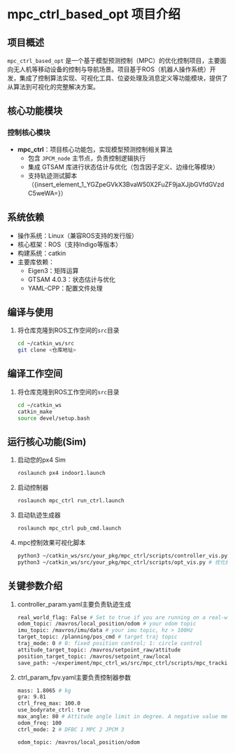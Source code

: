 # mpc_ctrl_based_opt 项目介绍

## 项目概述
`mpc_ctrl_based_opt` 是一个基于模型预测控制（MPC）的优化控制项目，主要面向无人机等移动设备的控制与导航场景。项目基于ROS（机器人操作系统）开发，集成了控制算法实现、可视化工具、位姿处理及消息定义等功能模块，提供了从算法到可视化的完整解决方案。

## 核心功能模块

### 控制核心模块
- **mpc_ctrl**：项目核心功能包，实现模型预测控制相关算法
  - 包含 `JPCM_node` 主节点，负责控制逻辑执行
  - 集成 GTSAM 库进行状态估计与优化（包含因子定义、边缘化等模块）
  - 支持轨迹测试脚本（{insert\_element\_1\_YGZpeGVkX3BvaW50X2FuZF9jaXJjbGVfdGVzdC5weWA=}）

## 系统依赖
- 操作系统：Linux（兼容ROS支持的发行版）
- 核心框架：ROS（支持Indigo等版本）
- 构建系统：catkin
- 主要库依赖：
  - Eigen3：矩阵运算
  - GTSAM 4.0.3：状态估计与优化
  - YAML-CPP：配置文件处理

## 编译与使用
1. 将仓库克隆到ROS工作空间的`src`目录
   ```bash
   cd ~/catkin_ws/src
   git clone <仓库地址>
   
## 编译工作空间
1. 将仓库克隆到ROS工作空间的`src`目录
   ```bash
   cd ~/catkin_ws
   catkin_make
   source devel/setup.bash

## 运行核心功能(Sim)
1. 启动您的px4 Sim
   ```bash
   roslaunch px4 indoor1.launch
2. 启动控制器
   ```bash
   roslaunch mpc_ctrl run_ctrl.launch
3. 启动轨迹生成器
   ```bash
   roslaunch mpc_ctrl pub_cmd.launch
3. mpc控制效果可视化脚本
   ```bash
   python3 ~/catkin_ws/src/your_pkg/mpc_ctrl/scripts/controller_vis.py  # 轨迹跟踪结果分析可视化
   python3 ~/catkin_ws/src/your_pkg/mpc_ctrl/scripts/opt_vis.py # 优化结果分析可视化

## 关键参数介绍
1. controller_param.yaml主要负责轨迹生成
   ```bash
   real_world_flag: False # Set to true if you are running on a real-world drone, false for simulation.
   odom_topic: /mavros/local_position/odom # your odom topic
   imu_topic: /mavros/imu/data # your imu topic, hz > 100Hz
   target_topic: /planning/pos_cmd # target traj topic
   traj_mode: 0 # 0: fixed position control; 1: circle control
   attitude_target_topic: /mavros/setpoint_raw/attitude
   position_target_topic: /mavros/setpoint_raw/local
   save_path: ~/experiment/mpc_ctrl_ws/src/mpc_ctrl/scripts/mpc_tracking_data.csv
2. ctrl_param_fpv.yaml主要负责控制器参数
   ```bash
   mass: 1.8065 # kg
   gra: 9.81
   ctrl_freq_max: 100.0
   use_bodyrate_ctrl: true
   max_angle: 80 # Attitude angle limit in degree. A negative value means no limit.
   odom_freq: 100
   ctrl_mode: 2 # DFBC 1 MPC 2 JPCM 3

   odom_topic: /mavros/local_position/odom

